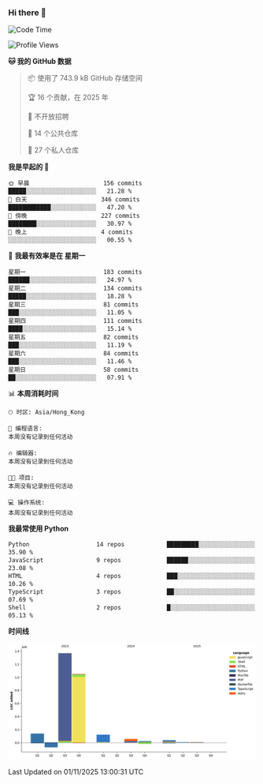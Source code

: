 ### Hi there 👋

<!--
**Mrzqd/Mrzqd** is a ✨ _special_ ✨ repository because its `README.md` (this file) appears on your GitHub profile.

Here are some ideas to get you started:

- 🔭 I’m currently working on ...
- 🌱 I’m currently learning ...
- 👯 I’m looking to collaborate on ...
- 🤔 I’m looking for help with ...
- 💬 Ask me about ...
- 📫 How to reach me: ...
- 😄 Pronouns: ...
- ⚡ Fun fact: ...
-->
<!--START_SECTION:waka-->
![Code Time](http://img.shields.io/badge/Code%20Time-260%20hrs%2011%20mins-blue)

![Profile Views](http://img.shields.io/badge/%E4%B8%AA%E4%BA%BA%E8%B5%84%E6%96%99%E8%A7%82%E7%9C%8B%E6%AC%A1%E6%95%B0-0-blue)

**🐱 我的 GitHub 数据** 

> 📦  使用了 743.9 kB GitHub 存储空间 
 > 
> 🏆 16 个贡献，在 2025 年
 > 
> 🚫 不开放招聘
 > 
> 📜 14 个公共仓库 
 > 
> 🔑 27 个私人仓库 
 > 
**我是早起的 🐤** 

```text
🌞 早晨                     156 commits         █████░░░░░░░░░░░░░░░░░░░░   21.28 % 
🌆 白天                     346 commits         ████████████░░░░░░░░░░░░░   47.20 % 
🌃 傍晚                     227 commits         ████████░░░░░░░░░░░░░░░░░   30.97 % 
🌙 晚上                     4 commits           ░░░░░░░░░░░░░░░░░░░░░░░░░   00.55 % 
```
📅 **我最有效率是在 星期一** 

```text
星期一                      183 commits         ██████░░░░░░░░░░░░░░░░░░░   24.97 % 
星期二                      134 commits         █████░░░░░░░░░░░░░░░░░░░░   18.28 % 
星期三                      81 commits          ███░░░░░░░░░░░░░░░░░░░░░░   11.05 % 
星期四                      111 commits         ████░░░░░░░░░░░░░░░░░░░░░   15.14 % 
星期五                      82 commits          ███░░░░░░░░░░░░░░░░░░░░░░   11.19 % 
星期六                      84 commits          ███░░░░░░░░░░░░░░░░░░░░░░   11.46 % 
星期日                      58 commits          ██░░░░░░░░░░░░░░░░░░░░░░░   07.91 % 
```


📊 **本周消耗时间** 

```text
🕑︎ 时区: Asia/Hong_Kong

💬 编程语言: 
本周没有记录到任何活动

🔥 编辑器: 
本周没有记录到任何活动

🐱‍💻 项目: 
本周没有记录到任何活动

💻 操作系统: 
本周没有记录到任何活动
```

**我最常使用 Python** 

```text
Python                   14 repos            █████████░░░░░░░░░░░░░░░░   35.90 % 
JavaScript               9 repos             ██████░░░░░░░░░░░░░░░░░░░   23.08 % 
HTML                     4 repos             ███░░░░░░░░░░░░░░░░░░░░░░   10.26 % 
TypeScript               3 repos             ██░░░░░░░░░░░░░░░░░░░░░░░   07.69 % 
Shell                    2 repos             █░░░░░░░░░░░░░░░░░░░░░░░░   05.13 % 
```



**时间线**

![Lines of Code chart](https://raw.githubusercontent.com/Mrzqd/Mrzqd/main/assets/bar_graph.png)


 Last Updated on 01/11/2025 13:00:31 UTC
<!--END_SECTION:waka-->
